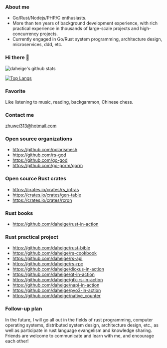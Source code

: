 ### About me
- Go/Rust/Nodejs/PHP/C enthusiasts.
- More than ten years of background development experience, with rich practical experience in thousands of large-scale projects and high-concurrency projects.
- Currently engaged in Go/Rust system programming, architecture design, microservices, ddd, etc.

### Hi there 👋

![daheige's github stats](https://github-readme-stats.vercel.app/api?username=daheige&count_private=false&show_icons=true&theme=vue)

[![Top Langs](https://github-readme-stats.vercel.app/api/top-langs/?username=daheige&layout=compact)](https://github.com/daheige)


### Favorite

  Like listening to music, reading, backgammon, Chinese chess.
### Contact me
  
  zhuwei313@hotmail.com

### Open source organizations
- https://github.com/polarismesh
- https://github.com/rs-god
- https://github.com/go-god
- https://github.com/go-gorm/gorm

### Open source Rust crates
- https://crates.io/crates/rs_infras
- https://crates.io/crates/gen-table
- https://crates.io/crates/rcron

### Rust books
- https://github.com/daheige/rust-in-action

### Rust practical project
- https://github.com/daheige/rust-bible
- https://github.com/daheige/rs-cookbook
- https://github.com/daheige/rs-api
- https://github.com/daheige/rs-rpc
- https://github.com/daheige/dioxus-in-action
- https://github.com/daheige/qt-in-action
- https://github.com/daheige/gtk-rs-in-action
- https://github.com/daheige/napi-in-action
- https://github.com/daheige/pyo3-in-action
- https://github.com/daheige/native_counter

### Follow-up plan
In the future, I will go all out in the fields of rust programming, computer operating systems, distributed system design, architecture design, etc., as well as participate in rust language evangelism and knowledge sharing. Friends are welcome to communicate and learn with me, and encourage each other!
